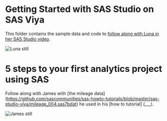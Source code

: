 # Getting Started with SAS Studio on SAS Viya

This folder contains the sample data and code to [follow along with Luna in her SAS Studio video](https://www.youtube.com/watch?v=44xg6-sUyvU).

![Luna still](https://img.youtube.com/vi/44xg6-sUyvU/0.jpg)

# 5 steps to your first analytics project using SAS

Follow along with James with [the mileage data] (https://github.com/sascommunities/sas-howto-tutorials/blob/master/sas-studio-viya/mileage_004.sas7bdat) he used in his [how to tutorial] (___).

![James still](https://img.youtube.com/vi/___/0.jpg)